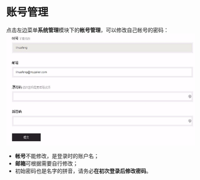 # 账号管理

点击左边菜单**系统管理**模块下的**帐号管理**，可以修改自己帐号的密码：
![](img/2-1.png)

- **帐号**不能修改，是登录时的账户名；
- **邮箱**可根据需要自行修改；
- 初始密码也是名字的拼音，请务必**在初次登录后修改密码**。
